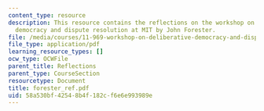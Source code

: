 ```yaml
---
content_type: resource
description: This resource contains the reflections on the workshop on deliberative
  democracy and dispute resolution at MIT by John Forester.
file: /media/courses/11-969-workshop-on-deliberative-democracy-and-dispute-resolution-summer-2005/58a530bf42548b4f182cf6e6e993989e_forester_ref.pdf
file_type: application/pdf
learning_resource_types: []
ocw_type: OCWFile
parent_title: Reflections
parent_type: CourseSection
resourcetype: Document
title: forester_ref.pdf
uid: 58a530bf-4254-8b4f-182c-f6e6e993989e
---
```

